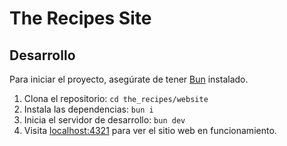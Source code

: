 # The Recipes Site

## Desarrollo

Para iniciar el proyecto, asegúrate de tener [Bun](https://bun.sh/) instalado.

1. Clona el repositorio: `cd the_recipes/website`
2. Instala las dependencias: `bun i`
3. Inicia el servidor de desarrollo: `bun dev`
4. Visita [localhost:4321](http://localhost:4321) para ver el sitio web en funcionamiento.
